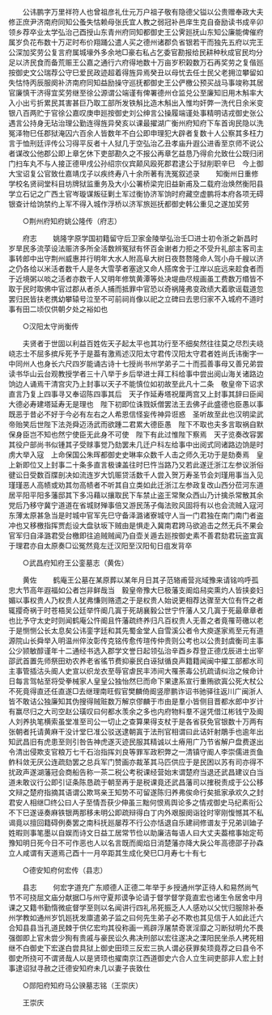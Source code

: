 <!-- { "loadSidebar": true } -->
　　公讳鹏字万里祥符人也曾祖彦礼仕元万户祖子敬有隐德父镒以公贵赠奉政大夫修正庶尹济南府同知公蚤失怙赖母张氏宜人教之弱冠补邑庠生克自奋励读书成辛卯领乡荐卒业太学弘治己酉授山东青州府同知都御史王公霁廵抚山东知公廉能俾催府属岁负花布数十万疋时布价翔踊公遣人买之德州诸郡负省银若干而独先五府以完王公深加奖劳公复言府属城壕外多余地□豪右私占乞委官勘报给民耕种秋成官民均分足以济民食而备荒赈王公嘉之通行六府得地数十万亩岁积榖数万石再奖劳之复偕廵按御史文公瑞荐公守巳爱民政迹超着得旌异焉癸丑以母忧去任士民父老拥泣攀留如失怙恃丙辰服阕补济南府同知益励操守巡抚都御史王公俨檄公预买战马事竣称其居官廉慎干济得宜奖劳继至徐公源谓公端谨有俾署德州仓监兑公至廉知旧用木斛率大入小出亏折累民其害甚巨乃取工部所发铁斛比造木斛出入惟均奸弊一洗代日余米变银八百两贮于官徐公嘉叹庚申廵按御史刘公绅言公操履端谨处事精明诘戎御史张公遇言公持身无玷治理公勤连得旌异癸亥以课最擢湖广衡州府知府下车首询民隐以洗冤泽物巳任郡狱淹囚六百余人皆数年不白公即申理犯大辟者复数十人公察其多枉力言于恤刑廷评传公习得平反者十人狱几于空弘治乙丑孝庙升遐公进香至京师不说公者谋改公他郡公即上章乞休下吏部勘久之不报公再章乞益恳乃得俞允致仕公既归闭门扫车丸不与人接正德甲戌公孙绍宗仪宾颠风殴死郡君逮公于狱削职辛巳　今上御大宝诏复公官致仕嘉靖戊子以疾终寿八十余所著有洗冤叙述录 
　　知衡州日重修学校名贤祠堂科目坊牌狱监重务及大小公署桥梁完旧益新甫及二载府治焕然衡阳县学立石记之广西土官岑璇谋叛征剿土军过衡协济军饷时府藏空虚鹏将本府各项无碍银查计给饷禁约上军不得入城作浮桥以济军旅廵抚都御史韩公重见之遂加奖劳 

　　○荆州府知府姚公隆传（府志） 

　　府志 
　　姚隆字原学国初籍留守后卫家金陵举弘治壬□进士初令浙之新昌时岁旱民多流莩设法赈济多所全活数辨冤狱有怀百金谢者力拒之不受升礼部主客司主事转郎中出守荆州威惠并行明年大水人附高阜大树日夜嗸嗸隆命人驾小舟千艘以济之仍各给以米活者数千人是冬大雪莩者塞途又命人搭席舍于江岸以庇远来趁食者而于近境粥以啖之活者亦数千人又明年修筑黄潭等处决堤曲尽规画虽工费数万缗皆不取于民时取佛中官过郡从者杀人捕而抵罪中官恐以奇祸隆弗变政绩大着歌谣载道忽罢归民皆扶老携幼攀辕号泣至不可前祠肖像以祀之立碑曰去思归家不入城府不道时事有田二顷仅供朝夕处之裕如也 

　　○汉阳太守尚衡传 

　　夫贤者于世固以利益百姓佐天子起太平也其功行至不细矣然往往莫之尽烈夫峣峣志士不屈多摈斥死予于是葢有激焉述汉阳太守君传汉阳太守君者姓尚氏讳衡字一中同州人也身长六尺四岁能诵古诗十七授尚书州学弟子二十而孤善事母又善兄弟尝读书华山云台观教授学者三十八举于乡后举进士拜工科给事中尝出阅山海关诸路边饷边人诵焉干清宫灾乃上封事以天子不能慎位如初故至此凡十二条　敬皇帝下诏求直言乃复上四事寻又奉诏陈四事其后　天子作延寿塔祝厘两宫又上封事其辞曰臣闻大德必寿建塔延寿无是理也　陛下初即位诛戮妖僧罢法王去佛子此盛德也臣愚以事既恶于昔必不好于今必有左右之人希恩信怪妄传神异诳惑　圣听故至此也汉明梁武帝贻笑后世陛下法尧舜迈汤武而欲踵二君累大德臣愚　陛下不取也夫多言取祸自默保身臣岂不知也然宁使臣无此身不可使　陛下有此过惟陛下察焉　天子览奏改容罢其役户部尚书似锺其子受赇事觉乃劾罢未几迁户科左给事中出阅式同诸路边饷是时虏大举入寇　上命保国公朱晖都御史史琳率众数千人击之师久无功于是劾奏焉　皇上新即位又上封事二十条多直言极谏盖往时巳忤当路乃又若此遂迁浙江左参议浙俗徤讼日受数百牒剖决如流连岁大饥赈贷活数千人尝入贺万寿圣节会刘瑾用事当入见瑾瑾恶人高帻或劝其勿高帻者不听其自立类如此迁浙江左参政复改山西分莅河东道居平阳平阳多藩邸其下多冯藉以攘取民下车禁止盗王常聚众西山乃计擒杀常散其余党后乃移守冀宁道道在省城财殚事倍又游民荡子侮法败风固将有以也会流贼入寇河东薄太原甚急当是时城中官军先巳守备泽潞诸寮城守人当一门君独在南门南门者盗冲也又移檄指挥贾彪设大盘驮坂下贼由是惧走入冀南君跨马欲追击之然无兵不果会官军归自泽潞君受台檄即往追贼贼闻乃自壶关遁去廵按御史素不善君劾君玩盗宜寘于理君亦自太原奏□讼冤然竟左迁汉阳至汉阳旬日疽发背卒 

　　○武昌府知府王公銮墓志（黄佐） 

　　黄佐 
　　鹤庵王公墓在某原葬以某年月日其子范辂甫营兆域豫来请铭呜呼孤忠大节高年遐福如公者岂非鲜哉当　毅皇帝豫大巳极藩支阍焰舄奕熏灼人皆挟妾妇媚以事权贵人乃权贵人犹弗慊则赂遗之于是权贵人始说更相荐达骤至大位有忤之者辄撄奇祸于时苍梧吴公廷举忤阍几寘于死胡襄毅公世宁忤藩人又几寘于死最章章者也比予守太史时则闻鹤庵公忤阍且忤藩疏终养归凡百权贵人无善之者竟罹苛礉以老于是恻恻公长太息矣公讳銮字廷和其先蜀金堂人自雪溪公者令大庾遂家焉至元有道源院山长舜举入明温州倅汝彰传克铭传愈传瑄传仲贵则公考也以公贵封虞衡司主事公少颕敏醇谨年十二通经书选入郡学文誉日起领弘治辛酉乡荐登正德戊辰进士出宰邵武首置先师祭田劝农养老省徭节费抑豪民白诬狱循良声籍籍闻闽中擢工部都水司主事管插沽头阍人史宣以织龙衣至辱官虐民丰沛间大罹荼毒公抗疏请纠治之候命计日每言驾帖至将受拳械家人皇皇公独怡然巳而命下果逮系宣行重贿欲寘公死大杖公不死竟得直还任直遂□去继理南旺假官樊麟倚阍竖廖鹏诈诏书驰驿往返川广闽浙人皆不敢诘公独廉知其伪搜得贼赃数万解京僇麟于市由是羣小皆侧目晋都水郎中岁计有赢尽归之大司空赵公璜叹曰何都水羡余之多也内府物料羣不逞凭借江彬钱宁及阍人刘养执笔横索虽堂准至司公一切止之查算果得支杖于是各省获免官银数十万两有张朝者托请黄麻干没计堂巳准公驳送逮朝寘于法刑官相谓曰此诘奸射鵰手也逾年出知武昌旧有虎患至则引咎告神虎遂灭迹民服其精诚以土瘠用广乃节省解户盘费遂出令清出侵欺支官粮万七千石治指挥刘良等罪军政积弊之一清镇守阍人李崇儒进贡鱼鲊科敛无厌公连疏劾罢之总兵军门赞画亦裁革其马匹供应于是民困以苏有司亦得不扰政声遂湖藩冠会商船告称一茶二税公考税课经营始末谓楚府当退还武昌建议白当道未敢议行公即引证条陈恳疏于朝至再于是税课竟还武昌藩司以搉税责成于公公移文辩之楚府指摘其语谓公欺骂亲王知势不可留遂陈归养弗俟命行矣抵家承欢久之封君安人相继□终公曰人子至情吾获少伸虽三黜何恨焉舆论多之情戎御史马纪素衔公不下巳遂诬奏麻铁银两那移未明公即疏辩得白丁内外艰服阕诣铨时宰刚愎憾其不私谒竟以擅回籍碍例奏罢之南科抚廵屡荐不行公亦恬退自乐建祠修谱友于兄弟训廸子姓暇则事笔墨以自娱而诗文日益工居常节俭以助廉洁每语人曰大丈夫葢棺事始定苟豫知明日死今日不可作恶也人以名言既而阍焰日消楚藩亦降大戾公年高德邵子孙森立人咸谓有天道焉己酉十一月卒距其生成化癸巳□月寿七十有七 

　　○德安知府何宏传（县志） 

　　县志 
　　何宏字道充广东顺德人正德二年举于乡授通州学正待人和易然尚气节不可挠屈文庙分献据□与州守夏邦谟争论请于督学督学竟直宏也诸生令居舍中月课之又籍书勤惰微疵督学至则以名闻讲行四礼吊死振乏人人感劝以父忧归服除补泰州学教如通州岁饥廵抚发廪遣弟子监之曰何先生弟子必不欺也其见信于人如此迁六合知县县当孔道民棘于供亿宏均其役称画一焉辟浮屠禁奇衺淫靡之习断狱明允不畏强御即上官未尝少狥有贵戚与豪民讼久弗决刑部以宏往遂决之溧阳民坐杀人拷死相继不白御史下宏遂白尝具狱上御史田顼三反宏三执人谓必获罪矣顼竟荐之曰县令不御史所挠可不谓贤哉人以是贤顼也擢南京江西道御史六合人立生祠吏部非人宏上封事逮诏狱寻赦之迁德安知府未几以妻子丧致仕 

　　○郧阳府知府马公骙墓志铭（王崇庆） 

　　王崇庆 
